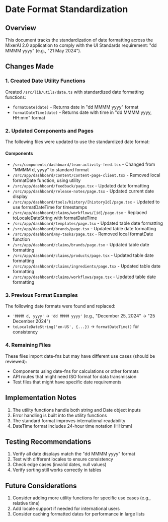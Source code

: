 # Date Format Standardization

## Overview
This document tracks the standardization of date formatting across the MixerAI 2.0 application to comply with the UI Standards requirement: "dd MMMM yyyy" (e.g., "21 May 2024").

## Changes Made

### 1. Created Date Utility Functions
Created `/src/lib/utils/date.ts` with standardized date formatting functions:
- `formatDate(date)` - Returns date in "dd MMMM yyyy" format
- `formatDateTime(date)` - Returns date with time in "dd MMMM yyyy, HH:mm" format

### 2. Updated Components and Pages
The following files were updated to use the standardized date format:

#### Components
- `/src/components/dashboard/team-activity-feed.tsx` - Changed from "MMMM d, yyyy" to standard format
- `/src/app/dashboard/content/content-page-client.tsx` - Removed local formatDate function, using utility
- `/src/app/dashboard/feedback/page.tsx` - Updated date formatting
- `/src/app/dashboard/release-notes/page.tsx` - Updated current date display
- `/src/app/dashboard/tools/history/[historyId]/page.tsx` - Updated to use formatDateTime for timestamps
- `/src/app/dashboard/claims/workflows/[id]/page.tsx` - Replaced toLocaleDateString with formatDateTime
- `/src/app/dashboard/templates/page.tsx` - Updated table date formatting
- `/src/app/dashboard/brands/page.tsx` - Updated table date formatting
- `/src/app/dashboard/my-tasks/page.tsx` - Removed local formatDate function
- `/src/app/dashboard/claims/brands/page.tsx` - Updated table date formatting
- `/src/app/dashboard/claims/products/page.tsx` - Updated table date formatting
- `/src/app/dashboard/claims/ingredients/page.tsx` - Updated table date formatting
- `/src/app/dashboard/claims/workflows/page.tsx` - Updated table date formatting

### 3. Previous Format Examples
The following date formats were found and replaced:
- `'MMMM d, yyyy'` → `'dd MMMM yyyy'` (e.g., "December 25, 2024" → "25 December 2024")
- `toLocaleDateString('en-US', {...})` → `formatDateTime()` for consistency

### 4. Remaining Files
These files import date-fns but may have different use cases (should be reviewed):
- Components using date-fns for calculations or other formats
- API routes that might need ISO format for data transmission
- Test files that might have specific date requirements

## Implementation Notes

1. The utility functions handle both string and Date object inputs
2. Error handling is built into the utility functions
3. The standard format improves international readability
4. DateTime format includes 24-hour time notation (HH:mm)

## Testing Recommendations

1. Verify all date displays match the "dd MMMM yyyy" format
2. Test with different locales to ensure consistency
3. Check edge cases (invalid dates, null values)
4. Verify sorting still works correctly in tables

## Future Considerations

1. Consider adding more utility functions for specific use cases (e.g., relative time)
2. Add locale support if needed for international users
3. Consider caching formatted dates for performance in large lists